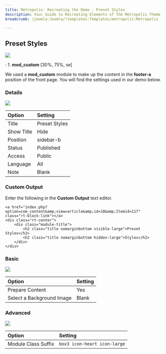 ```yaml
---
title: Metropolis: Recreating the Demo - Preset Styles
description: Your Guide to Recreating Elements of the Metropolis Theme for Joomla
breadcrumb: /joomla:Joomla/!templates:Templates/metropolis:Metropolis

---
```


Preset Styles
-----
![][demo]

:   1. **mod_custom** [30%, 75%, se]

We used a **mod_custom** module to make up the content in the **footer-a** position of the front page. You will find the settings used in our demo below.

### Details
![][demo2]

| Option     | Setting       |  
| :--------- | :------------ |  
| Title      | Preset Styles |  
| Show Title | Hide          |  
| Position   | sidebar-b     |  
| Status     | Published     |  
| Access     | Public        |  
| Language   | All           |  
| Note       | Blank         |  

### Custom Output
Enter the following in the **Custom Output** text editor.

~~~
<a href="index.php?option=com_content&amp;view=article&amp;id=10&amp;Itemid=117" class="rt-block-link"></a>
<div class="rt-center">
    <div class="module-title">
        <h2 class="title nomarginbottom visible-large">Preset Styles</h2>
        <h2 class="title nomarginbottom hidden-large">Styles</h2>
    </div>
</div>
~~~

### Basic
![][demo3]

| Option                    | Setting |  
| :------------------------ | :------ |  
| Prepare Content           | Yes     |  
| Select a Background Image | Blank   |

### Advanced
![][demo4]

| Option              | Setting                      |  
| :------------------ | :--------------------------- |  
| Module Class Suffix | `box3 icon-heart icon-large` |  

[demo]: assets/demo_5.jpeg
[demo2]: assets/preset_1.jpeg
[demo3]: assets/preset_2.jpeg
[demo4]: assets/preset_3.jpeg